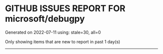 
# GITHUB ISSUES REPORT FOR microsoft/debugpy


Generated on 2022-07-11 using: stale=30, all=0


Only showing items that are new to report in past 1 day(s)


---
